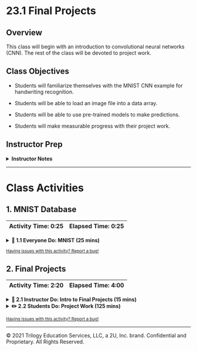 # 23.1 Final Projects

## Overview

This class will begin with an introduction to convolutional neural networks (CNN). The rest of the class will be devoted to project work.

## Class Objectives

* Students will familiarize themselves with the MNIST CNN example for handwriting recognition.

* Students will be able to load an image file into a data array.

* Students will be able to use pre-trained models to make predictions.

* Students will make measurable progress with their project work.

## Instructor Prep

<details>
    <summary><strong>Instructor Notes</strong></summary>

* As a reminder these slideshows are for instructor use only - when distributing slides to students, please first export the slides to a PDF file. You may then distribute the PDF file through Slack.

* Please reference our [Student FAQ](../../../05-Instructor-Resources/README.md) for answers to questions frequently asked by students of this program. If you have any recommendations for additional questions, feel free to log an issue or a pull request with your desired additions.

* Be sure to remind students that if they choose to use AWS in any capacity to keep a close eye on the resources they are using as to not accrue any additional costs outside of the free tier services.

</details>

- - -

# Class Activities

## 1. MNIST Database

| Activity Time:       0:25 |  Elapsed Time:      0:25  |
|---------------------------|---------------------------|

<details>
    <summary><strong>🎉 1.1 Everyone Do: MNIST (25 mins)</strong></summary>

* Open [01-Evr_MNIST/MNIST.ipynb](Activities/01-Evr_MNIST/Solved/MNIST.ipynb) for reference.  Slack out [01-Evr_MNIST/MNIST.ipynb](Activities/01-Evr_MNIST/Unsolved/MNIST.ipynb) and live code the solution with the students. Make sure to pause frequently to ask for questions and allow them to keep up.

  * First, explain that this activity will build deep learning model capable of recognizing handwritten digits. This is considered the `Hello World` of deep learning with many examples and tutorials available online.

  * Load the MNIST handwriting dataset from Keras.  The dataset includes 60,000 grayscale handwritten numbers.

  ![01-Evr_MNIST1](Images/01-Evr-MNIST1.png)

  * Show the first digit from the dataset using matplotlib to plot the image.

  ![01-Evr_MNIST2](Images/01-Evr-MNIST2.png)

  * Explain that these images consist of arrays of pixel values where a value of `0` represents all white while a value of `255` represents all black.

  ![01-Evr_MNIST3](Images/01-Evr-MNIST3.png)

  * The images must be reshaped from 28x28 pixels to a 1 dimensional array of 784 pixels. Imagine taking the top left and bottom right corners of our image and stretching the image out into a single array of pixels.

  ![01-Evr_MNIST4](Images/01-Evr-MNIST4.png)

  * After reshaping the pixel values, apply `MinMaxScaler`.  `MinMaxScaler` scales the data from 0 to 1.  In this example, 0 will represent all white and 1 all black.

  * Then, apply `one-hot-encoding` to the y labels. In this dataset, the labels are the digits `0-9`.  This converts the label to a binary representation of the digit (i.e. an array of `[0,0,0,0,1,0,0,0,0]` represents the digit `5`).

  ![01-Evr_MNIST5](Images/01-Evr-MNIST5.png)

  * Finally, construct the deep learning model. For this example, use two hidden layers of 100 nodes each, and an output layer with 10 nodes (one for each digit).

  ![01-Evr_MNIST6](Images/01-Evr-MNIST6a.png)
  ![01-Evr_MNIST6](Images/01-Evr-MNIST6b.png)
  ![01-Evr_MNIST6](Images/01-Evr-MNIST6c.png)

  * Then, compile and fit the model to the data.

  ![01-Evr_MNIST6](Images/01-Evr-MNIST6d.png)
  ![01-Evr_MNIST6](Images/01-Evr-MNIST6e.png)

  * Save our trained model for later use in today's class.

  ![01-Evr_MNIST7](Images/01-Evr-MNIST7.png)

  * Show that the accuracy of the model using the test data is extremely high.

  ![01-Evr_MNIST8](Images/01-Evr-MNIST8.png)

  * Now, use the trained model to make predictions.

  * Choose a data point to predict.  `np.expand_dims` converts the input data from a shape of (,784) to (1, 784) as Keras expects.

  * Show that `model.predict()` can be used to obtain a prediction in the `one-hot-encoded` format, while `model.predict_classes()` will automatically convert from the `one-hot-encoding` to the original integer encoding.

  ![01-Evr_MNIST9](Images/01-Evr-MNIST9.png)

  * Next, import a custom image using keras.  Setting the `target_size` parameter as the image size will resize the image to be consistent with the image sizes with which the model was trained. Import it as a grayscale image.

  * Resize the image to the size the model was trained on, 28x28 pixels, and then convert the image to an array.

  ![01-Evr_MNIST10](Images/01-Evr-MNIST10.png)

  * Show that instead of `MinMaxScaler` the data is manually scaled using `image /= 255`.

  * The image data must be reshaped into a 1 dimensional array before using the model.

  ![01-Evr_MNIST11](Images/01-Evr-MNIST11.png)

  * The original data is black digits on a white backgrounds, but the custom image is inverted. Simple subtraction, `img = 1 - img`, will invert the pixels.

  ![01-Evr_MNIST12](Images/01-Evr-MNIST12.png)

  * Finally, a prediction can be made.

  ![01-Evr_MNIST13](Images/01-Evr-MNIST13.png)

  * Take some extra time to answer any questions before moving on.

</details>

<sub>[Having issues with this activity? Report a bug!](https://form.jotform.com/200705887599168?activityOr=1+-+MNIST+Database&lessonpageTitle=Final+Projects&lessonpageNumber=23.1&whereIs=DataViz-Lesson-Plans+GitHub&typeA18=https%3A%2F%2Fgithub.com%2Fcoding-boot-camp%2FDataViz-Lesson-Plans%2Fblob%2Fv1.1%2FDataviz-Lesson-Plans%2F01-Lesson-Plans%2F23-Final-Project%2F1%2FLessonPlan.md)</sub>

## 2. Final Projects

| Activity Time:       2:20 |  Elapsed Time:      4:00  |
|---------------------------|---------------------------|

<details>
    <summary><strong> 📣 2.1 Instructor Do: Intro to Final Projects (15 mins)</strong></summary>

* **Slides:** Open the [slideshow](https://docs.google.com/presentation/d/1VuTYTW3L-RYeK4Jb0YQlARPo1AlNgVKnsxk0-dOzsKE/edit#slide=id.g473a132ac1_0_7) and provide students with an overview of the final project and its requirements. If needed, below are talking points for the pertinent information in each slide.

* **Slides 2 - 4** Go over the schedule for the next two weeks. The provided guideline is in place to help students reach their goals without falling behind.

* **Slides 5 & 6** Requirements for this project are: finding a problem to analyze, solve, or visualize. Then, using skills picked up these last few weeks, apply machine learning to this problem. A machine learning library, such as Scikit-learn must be included, along with two of the additional components listed on the slide. Finally, the completed application must be hosted.

* **Slides 7 & 8** There are five categories in the rubric for this project: data model implementation, data model optimization, project and documentation uploaded to GitHub, the group presentation, and the slide deck.

    * Share the [Project 4 Rubric - Machine Learning Integration](https://docs.google.com/document/d/1yWu9wNrva08BkK2j5L9eH1pGWMK5mtBXr5qEl0jeklw/edit?usp=sharing) with the class so they can keep a copy of the rubric locally and reference it as needed.

* **Slides 9 - 12** Use these slides to provide examples to students. Similar to previous projects, students are given the option to select from three tracks: healthcare, finance, or a custom topic.

* **Slides 13 - 15** Open the floor for any questions before placing students into groups to begin project work.

</details>

<details>
    <summary><strong> ✏️ 2.2 Students Do: Project Work (125 mins)</strong></summary>

* Slack out the [Heroku deployment guide](Heroku_Deployment) (from project 3) for students to use as reference for a potential option to deploy their application.

* For students that may plan on using MongoDB as their data source slack out the following links for getting set up with mLab.

  * [Deploy to Heroku with Mongo](https://jasonwatmore.com/post/2018/12/06/deploy-to-heroku-node-mongo-api-for-authentication-registration-and-user-management#install-mongodb-addon)

  * [How to deploy your Mongo app](https://medium.com/make-school/how-to-deploy-your-node-js-mongodb-app-to-the-web-using-heroku-63d4bccf2675)

* **Important:** warn students that if they choose to use any AWS resources to closely monitor what they use. Remind them to clean up and stop or shutdown any resources they may choose to use as to not accrue any additional costs.

* Slack out the [AWS Billing Check](AWS_check_billing.pdf) that instructs students how to double their billing costs.

* Students will spend the rest of the class working on their projects.

</details>

<sub>[Having issues with this activity? Report a bug!](https://form.jotform.com/200705887599168?activityOr=3+-+Final+Projects&lessonpageTitle=Final+Projects&lessonpageNumber=23.1&whereIs=DataViz-Lesson-Plans+GitHub&typeA18=https%3A%2F%2Fgithub.com%2Fcoding-boot-camp%2FDataViz-Lesson-Plans%2Fblob%2Fv1.1%2FDataviz-Lesson-Plans%2F01-Lesson-Plans%2F23-Final-Project%2F1%2FLessonPlan.md)</sub>

- - -

© 2021 Trilogy Education Services, LLC, a 2U, Inc. brand. Confidential and Proprietary. All Rights Reserved.
